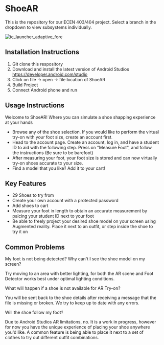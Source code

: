 # ShoeAR
This is the repository for our ECEN 403/404 project. Select a branch in the dropdown to view subsystems individually.

![ic_launcher_adaptive_fore](https://media.github.tamu.edu/user/16108/files/024ca009-68bd-423f-9eb5-4f8a3fea976d)

## Installation Instructions
1. Git clone this respository
2. Download and install the latest version of Android Studios https://developer.android.com/studio
3. Click on file -> open -> file location of ShoeAR
4. Build Project
5. Connect Android phone and run


## Usage Instructions
Welcome to ShoeAR! Where you can simulate a shoe shapping experience at your hands
* Browse any of the shoe selection. If you would like to perform the virtual try-on with your foot size, create an account first.
* Head to the account page. Create an account, log in, and have a student ID to aid with the following step. Press on "Measure Foot", and follow the instructions
 (Be sure to be barefoot)
* After measuring your foot, your foot size is stored and can now virtually try-on shoes accurate to your size.
* Find a model that you like? Add it to your cart!


## Key Features

* 29 Shoes to try from
* Create your own account with a protected password
* Add shoes to cart
* Measure your foot in length to obtain an accurate measurement by palcing your student ID next to your foot
* Be able to freely project your desired shoe model on your screen using Augmented reality. Place it next to an outfit, or step inside the shoe to try it on

## Common Problems
My foot is not being detected? Why can't I see the shoe model on my screen?

Try moving to an area with better lighting, for both the AR scene and Foot Detector works best under optimal lighting conditions.

What will happen if a shoe is not available for AR Try-on?

You will be sent back to the shoe details after receiving a message that the file is missing or broken. We try to keep up to date with any errors.

Will the shoe follow my foot?

Due to Android Studios AR limitations, no. It is a work in progress, however for now you have the unique experience of placing your shoe anywhere you'd like. A common feature is being able to place it next to a set of clothes to try out different outfit combinations.
